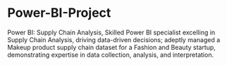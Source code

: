 # Power-BI-Project
Power BI: Supply Chain Analysis, 
Skilled Power BI specialist excelling in Supply Chain Analysis, driving data-driven decisions; adeptly managed a Makeup product supply chain dataset for a Fashion and Beauty startup, demonstrating expertise in data collection, analysis, and interpretation.
